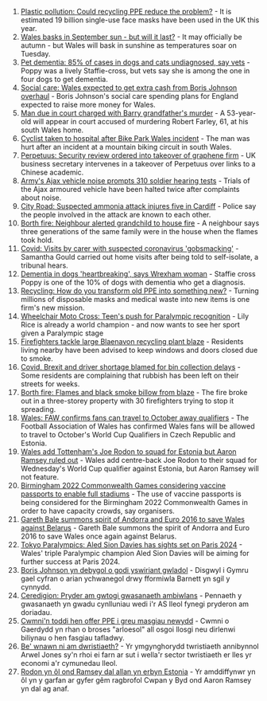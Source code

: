 1. [Plastic pollution: Could recycling PPE reduce the problem?](https://www.bbc.co.uk/news/uk-wales-57687261?at_medium=RSS&at_campaign=KARANGA) - It is estimated 19 billion single-use face masks have been used in the UK this year.
2. [Wales basks in September sun - but will it last?](https://www.bbc.co.uk/news/uk-wales-58473018?at_medium=RSS&at_campaign=KARANGA) - It may officially be autumn - but Wales will bask in sunshine as temperatures soar on Tuesday.
3. [Pet dementia: 85% of cases in dogs and cats undiagnosed, say vets](https://www.bbc.co.uk/news/uk-wales-58465588?at_medium=RSS&at_campaign=KARANGA) - Poppy was a lively Staffie-cross, but vets say she is among the one in four dogs to get dementia.
4. [Social care: Wales expected to get extra cash from Boris Johnson overhaul](https://www.bbc.co.uk/news/uk-wales-politics-58474786?at_medium=RSS&at_campaign=KARANGA) - Boris Johnson's social care spending plans for England expected to raise more money for Wales.
5. [Man due in court charged with Barry grandfather's murder](https://www.bbc.co.uk/news/uk-wales-58473024?at_medium=RSS&at_campaign=KARANGA) - A 53-year-old will appear in court accused of murdering Robert Farley, 61, at his south Wales home.
6. [Cyclist taken to hospital after Bike Park Wales incident](https://www.bbc.co.uk/news/uk-wales-58472326?at_medium=RSS&at_campaign=KARANGA) - The man was hurt after an incident at a mountain biking circuit in south Wales.
7. [Perpetuus: Security review ordered into takeover of graphene firm](https://www.bbc.co.uk/news/business-58424348?at_medium=RSS&at_campaign=KARANGA) - UK business secretary intervenes in a takeover of Perpetuus over links to a Chinese academic.
8. [Army's Ajax vehicle noise prompts 310 soldier hearing tests](https://www.bbc.co.uk/news/uk-wales-58470143?at_medium=RSS&at_campaign=KARANGA) - Trials of the Ajax armoured vehicle have been halted twice after complaints about noise.
9. [City Road: Suspected ammonia attack injures five in Cardiff](https://www.bbc.co.uk/news/uk-wales-58466608?at_medium=RSS&at_campaign=KARANGA) - Police say the people involved in the attack are known to each other.
10. [Borth fire: Neighbour alerted grandchild to house fire](https://www.bbc.co.uk/news/uk-wales-58460357?at_medium=RSS&at_campaign=KARANGA) - A neighbour says three generations of the same family were in the house when the flames took hold.
11. [Covid: Visits by carer with suspected coronavirus 'gobsmacking'](https://www.bbc.co.uk/news/uk-wales-58466607?at_medium=RSS&at_campaign=KARANGA) - Samantha Gould carried out home visits after being told to self-isolate, a tribunal hears.
12. [Dementia in dogs 'heartbreaking', says Wrexham woman](https://www.bbc.co.uk/news/uk-wales-58470012?at_medium=RSS&at_campaign=KARANGA) - Staffie cross Poppy is one of the 10% of dogs with dementia who get a diagnosis.
13. [Recycling: How do you transform old PPE into something new?](https://www.bbc.co.uk/news/uk-wales-58453247?at_medium=RSS&at_campaign=KARANGA) - Turning millions of disposable masks and medical waste into new items is one firm's new mission.
14. [Wheelchair Moto Cross: Teen's push for Paralympic recognition](https://www.bbc.co.uk/news/uk-wales-58460956?at_medium=RSS&at_campaign=KARANGA) - Lily Rice is already a world champion - and now wants to see her sport given a Paralympic stage
15. [Firefighters tackle large Blaenavon recycling plant blaze](https://www.bbc.co.uk/news/uk-wales-58454122?at_medium=RSS&at_campaign=KARANGA) - Residents living nearby have been advised to keep windows and doors closed due to smoke.
16. [Covid, Brexit and driver shortage blamed for bin collection delays](https://www.bbc.co.uk/news/uk-wales-58440236?at_medium=RSS&at_campaign=KARANGA) - Some residents are complaining that rubbish has been left on their streets for weeks.
17. [Borth fire: Flames and black smoke billow from blaze](https://www.bbc.co.uk/news/uk-wales-58439504?at_medium=RSS&at_campaign=KARANGA) - The fire broke out in a three-storey property with 30 firefighters trying to stop it spreading.
18. [Wales: FAW confirms fans can travel to October away qualifiers](https://www.bbc.co.uk/sport/football/58471928?at_medium=RSS&at_campaign=KARANGA) - The Football Association of Wales has confirmed Wales fans will be allowed to travel to October's World Cup Qualifiers in Czech Republic and Estonia.
19. [Wales add Tottenham's Joe Rodon to squad for Estonia but Aaron Ramsey ruled out](https://www.bbc.co.uk/sport/football/58463428?at_medium=RSS&at_campaign=KARANGA) - Wales add centre-back Joe Rodon to their squad for Wednesday's World Cup qualifier against Estonia, but Aaron Ramsey will not feature.
20. [Birmingham 2022 Commonwealth Games considering vaccine passports to enable full stadiums](https://www.bbc.co.uk/sport/commonwealth-games/58474651?at_medium=RSS&at_campaign=KARANGA) - The use of vaccine passports is being considered for the Birmingham 2022 Commonwealth Games in order to have capacity crowds, say organisers.
21. [Gareth Bale summons spirit of Andorra and Euro 2016 to save Wales against Belarus](https://www.bbc.co.uk/sport/football/58457163?at_medium=RSS&at_campaign=KARANGA) - Gareth Bale summons the spirit of Andorra and Euro 2016 to save Wales once again against Belarus.
22. [Tokyo Paralympics: Aled Sion Davies has sights set on Paris 2024](https://www.bbc.co.uk/sport/disability-sport/58469862?at_medium=RSS&at_campaign=KARANGA) - Wales' triple Paralympic champion Aled Sion Davies will be aiming for further success at Paris 2024.
23. [Boris Johnson yn debygol o godi yswiriant gwladol](https://www.bbc.co.uk/newyddion/58468358?at_medium=RSS&at_campaign=KARANGA) - Disgwyl i Gymru gael cyfran o arian ychwanegol drwy fformiwla Barnett yn sgil y cynnydd.
24. [Ceredigion: Pryder am gwtogi gwasanaeth ambiwlans](https://www.bbc.co.uk/newyddion/58469640?at_medium=RSS&at_campaign=KARANGA) - Pennaeth y gwasanaeth yn gwadu cynlluniau wedi i'r AS lleol fynegi pryderon am doriadau.
25. [Cwmni'n toddi hen offer PPE i greu masgiau newydd](https://www.bbc.co.uk/newyddion/58434705?at_medium=RSS&at_campaign=KARANGA) - Cwmni o Gaerdydd yn rhan o broses "arloesol" all osgoi llosgi neu dirlenwi biliynau o hen fasgiau tafladwy.
26. [Be' wnawn ni am dwristiaeth?](https://www.bbc.co.uk/newyddion/58441265?at_medium=RSS&at_campaign=KARANGA) - Yr ymgynghorydd twristiaeth annibynnol Arwel Jones sy'n rhoi ei farn ar sut i wella'r sector twristiaeth er lles yr economi a'r cymunedau lleol.
27. [Rodon yn ôl ond Ramsey dal allan yn erbyn Estonia](https://www.bbc.co.uk/newyddion/58466490?at_medium=RSS&at_campaign=KARANGA) - Yr amddiffynwr yn ôl yn y garfan ar gyfer gêm ragbrofol Cwpan y Byd ond Aaron Ramsey yn dal ag anaf.
